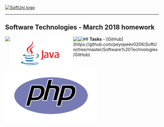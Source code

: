 <a href="https://softuni.bg" rel="Courses">  ![SoftUni logo][logo] <a/>

[logo]: http://innovationstarterbox.bg/wp-content/uploads/2016/05/Softuni_logo_trasparent.png "SoftUni Logo"

---

## <b>Software Technologies - March 2018 homework</b>
<img src="img/c#.png" align="left" />
<img src="img/java.png" align="left" />
<img src="img.js.png" align="left" />
<img src="img/mysql.png" align="left" />
<img src="img/php.png" align="left" />
## <b>Tasks</b>
- [GitHub](https://github.com/peyopeev0206/SoftUni/tree/master/Software%20Technologies/GitHub)
